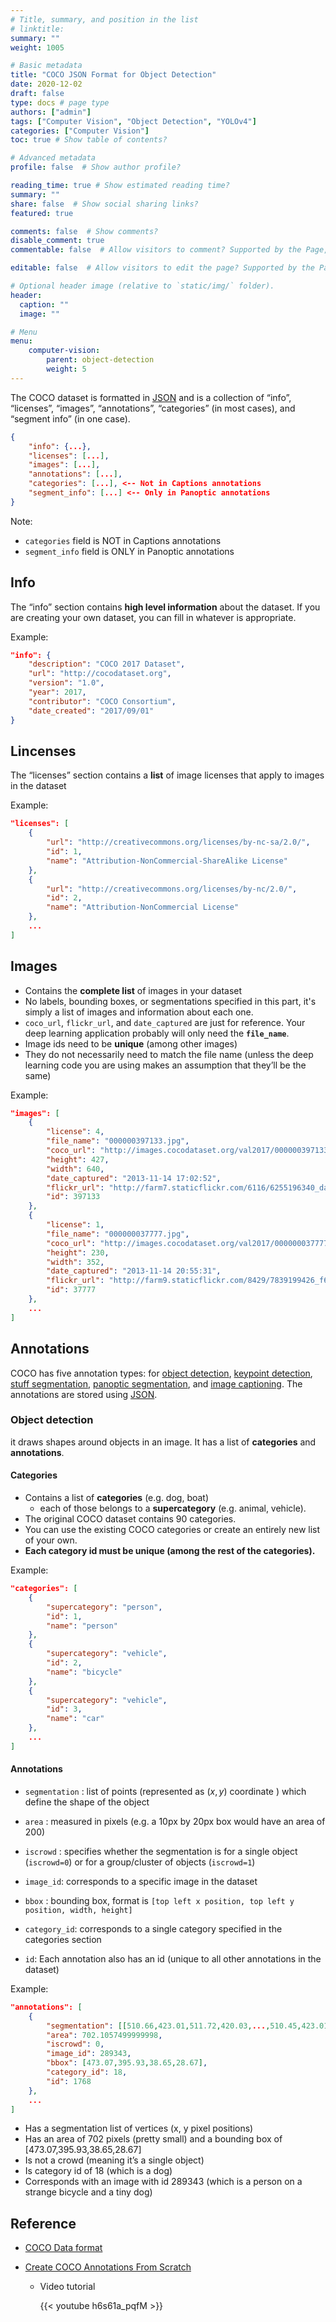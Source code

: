 ```yaml
---
# Title, summary, and position in the list
# linktitle: 
summary: ""
weight: 1005

# Basic metadata
title: "COCO JSON Format for Object Detection"
date: 2020-12-02
draft: false
type: docs # page type
authors: ["admin"]
tags: ["Computer Vision", "Object Detection", "YOLOv4"]
categories: ["Computer Vision"]
toc: true # Show table of contents?

# Advanced metadata
profile: false  # Show author profile?

reading_time: true # Show estimated reading time?
summary: ""
share: false  # Show social sharing links?
featured: true

comments: false  # Show comments?
disable_comment: true
commentable: false  # Allow visitors to comment? Supported by the Page, Post, and Docs content types.

editable: false  # Allow visitors to edit the page? Supported by the Page, Post, and Docs content types.

# Optional header image (relative to `static/img/` folder).
header:
  caption: ""
  image: ""

# Menu
menu: 
    computer-vision:
        parent: object-detection
        weight: 5
---
```


The COCO dataset is formatted in [JSON](https://www.w3schools.com/js/js_json_syntax.asp) and is a collection of “info”, “licenses”, “images”, “annotations”, “categories” (in most cases), and “segment info” (in one case).

```json
{
    "info": {...},
    "licenses": [...],
    "images": [...],
    "annotations": [...],
    "categories": [...], <-- Not in Captions annotations
    "segment_info": [...] <-- Only in Panoptic annotations
}
```

Note:

- `categories` field is NOT in Captions annotations
- `segment_info` field is ONLY in Panoptic annotations

## Info

The “info” section contains **high level information** about the dataset. If you are creating your own dataset, you can fill in whatever is appropriate.

Example:

```json
"info": {
    "description": "COCO 2017 Dataset",
    "url": "http://cocodataset.org",
    "version": "1.0",
    "year": 2017,
    "contributor": "COCO Consortium",
    "date_created": "2017/09/01"
}
```

## Lincenses

The “licenses” section contains a **list** of image licenses that apply to images in the dataset

Example:

```json
"licenses": [
    {
        "url": "http://creativecommons.org/licenses/by-nc-sa/2.0/",
        "id": 1,
        "name": "Attribution-NonCommercial-ShareAlike License"
    },
    {
        "url": "http://creativecommons.org/licenses/by-nc/2.0/",
        "id": 2,
        "name": "Attribution-NonCommercial License"
    },
    ...
]
```

## Images

- Contains the **complete list** of images in your dataset
- No labels, bounding boxes, or segmentations specified in this part, it's simply a list of images and information about each one. 
- `coco_url`, `flickr_url`, and `date_captured` are just for reference. Your deep learning application probably will only need the **`file_name`**.
-  Image ids need to be **unique** (among other images)
  - They do not necessarily need to match the file name (unless the deep learning code you are using makes an assumption that they’ll be the same)

Example:

```json
"images": [
    {
        "license": 4,
        "file_name": "000000397133.jpg",
        "coco_url": "http://images.cocodataset.org/val2017/000000397133.jpg",
        "height": 427,
        "width": 640,
        "date_captured": "2013-11-14 17:02:52",
        "flickr_url": "http://farm7.staticflickr.com/6116/6255196340_da26cf2c9e_z.jpg",
        "id": 397133
    },
    {
        "license": 1,
        "file_name": "000000037777.jpg",
        "coco_url": "http://images.cocodataset.org/val2017/000000037777.jpg",
        "height": 230,
        "width": 352,
        "date_captured": "2013-11-14 20:55:31",
        "flickr_url": "http://farm9.staticflickr.com/8429/7839199426_f6d48aa585_z.jpg",
        "id": 37777
    },
    ...
]
```

## Annotations

COCO has five annotation types: for [object detection](http://cocodataset.org/#detection-2018), [keypoint detection](http://cocodataset.org/#keypoints-2018), [stuff segmentation](http://cocodataset.org/#stuff-2018), [panoptic segmentation](http://cocodataset.org/#panoptic-2018), and [image captioning](http://cocodataset.org/#captions-2015). The annotations are stored using [JSON](http://json.org/).

### Object detection

it draws shapes around objects in an image. It has a list of **categories** and **annotations**.

#### Categories

- Contains a list of **categories** (e.g. dog, boat) 
  - each of those belongs to a **supercategory** (e.g. animal, vehicle). 
- The original COCO dataset contains 90 categories. 
- You can use the existing COCO categories or create an entirely new list of your own. 
- **Each category id must be unique (among the rest of the categories).**

Example:

```json
"categories": [
    {
        "supercategory": "person",
        "id": 1,
        "name": "person"
    },
    {
        "supercategory": "vehicle",
        "id": 2,
        "name": "bicycle"
    },
    {
        "supercategory": "vehicle",
        "id": 3,
        "name": "car"
    },
    ...
]
```

#### Annotations

- `segmentation` : list of points (represented as $(x, y)$ coordinate  ) which define the shape of the object

- `area` : measured in pixels (e.g. a 10px by 20px box would have an area of 200)
- `iscrowd` : specifies whether the segmentation is for a single object (`iscrowd=0`) or for a group/cluster of objects (`iscrowd=1`)
- `image_id`: corresponds to a specific image in the dataset
- `bbox` : bounding box, format is `[top left x position, top left y position, width, height]` 
- `category_id`: corresponds to a single category specified in the categories section
- `id`: Each annotation also has an id (unique to all other annotations in the dataset)

Example:

```json
"annotations": [
    {
        "segmentation": [[510.66,423.01,511.72,420.03,...,510.45,423.01]],
        "area": 702.1057499999998,
        "iscrowd": 0,
        "image_id": 289343,
        "bbox": [473.07,395.93,38.65,28.67],
        "category_id": 18,
        "id": 1768
    },
    ...
]
```

- Has a segmentation list of vertices (x, y pixel positions)
- Has an area of 702 pixels (pretty small) and a bounding box of [473.07,395.93,38.65,28.67]
- Is not a crowd (meaning it’s a single object)
- Is category id of 18 (which is a dog)
- Corresponds with an image with id 289343 (which is a person on a strange bicycle and a tiny dog)

## Reference

- [COCO Data format](https://cocodataset.org/#format-data)

- [Create COCO Annotations From Scratch](https://www.immersivelimit.com/tutorials/create-coco-annotations-from-scratch/#coco-dataset-format)

  - Video tutorial

    {{< youtube h6s61a_pqfM >}}